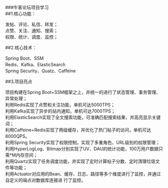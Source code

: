 ###牛客论坛项目学习  
##1.核心功能：  

发帖、评论、私信、转发；  
点赞、关注、通知、搜索；  
权限、统计、调度、监控；  

##2.核心技术：  

Spring Boot、SSM  
Redis、Kafka、ElasticSearch  
Spring Security、Quatz、Caffeine  

##3.项目亮点  

项⽬构建在Spring Boot+SSM框架之上，并统⼀的进⾏了状态管理、事务管理、异常处理；  
利⽤Redis实现了点赞和关注功能，单机可达5000TPS；  
利⽤Kafka实现了异步的站内通知，单机可达7000TPS；  
利⽤ElasticSearch实现了全⽂搜索功能，可准确匹配搜索结果，并⾼亮显示关键词；  
利⽤Caffeine+Redis实现了两级缓存，并优化了热⻔帖⼦的访问，单机可达8000QPS。  
利⽤Spring Security实现了权限控制，实现了多重⻆⾊、URL级别的权限管理；  
利⽤HyperLogLog、Bitmap分别实现了UV、DAU的统计功能，100万⽤户数据只需*M内存空间；  
利⽤Quartz实现了任务调度功能，并实现了定时计算帖⼦分数、定时清理垃圾⽂件等功能；  
利⽤Actuator对应⽤的Bean、缓存、⽇志、路径等多个维度进⾏了监控，并通过⾃定义的端点对数据库连接进
⾏了监控。  
